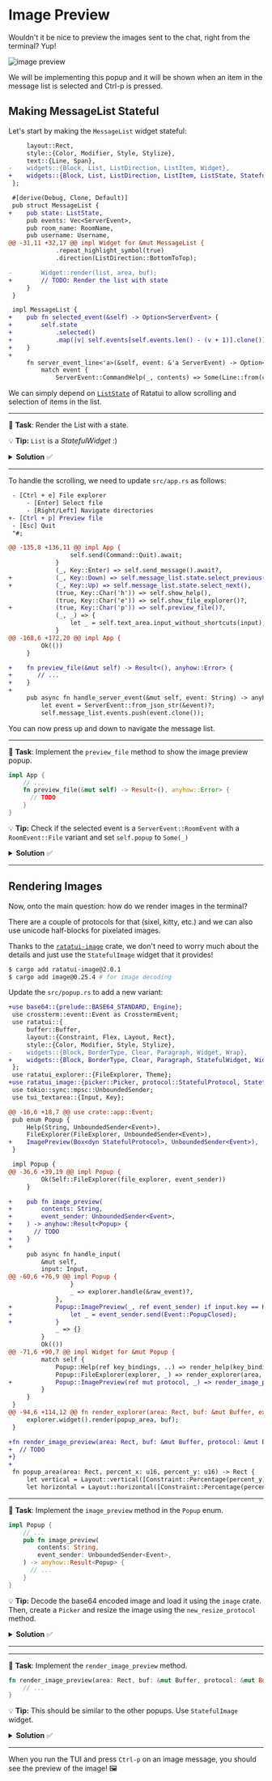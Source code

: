 # Image Preview

Wouldn't it be nice to preview the images sent to the chat, right from the terminal? Yup!

![image preview](images/image_preview.gif)

We will be implementing this popup and it will be shown when an item in the message list is selected and Ctrl-p is pressed.

## Making MessageList Stateful

Let's start by making the `MessageList` widget stateful:

```diff
     layout::Rect,
     style::{Color, Modifier, Style, Stylize},
     text::{Line, Span},
-    widgets::{Block, List, ListDirection, ListItem, Widget},
+    widgets::{Block, List, ListDirection, ListItem, ListState, StatefulWidget, Widget},
 };

 #[derive(Debug, Clone, Default)]
 pub struct MessageList {
+    pub state: ListState,
     pub events: Vec<ServerEvent>,
     pub room_name: RoomName,
     pub username: Username,
@@ -31,11 +32,17 @@ impl Widget for &mut MessageList {
             .repeat_highlight_symbol(true)
             .direction(ListDirection::BottomToTop);

-        Widget::render(list, area, buf);
+        // TODO: Render the list with state
     }
 }

 impl MessageList {
+    pub fn selected_event(&self) -> Option<ServerEvent> {
+        self.state
+            .selected()
+            .map(|v| self.events[self.events.len() - (v + 1)].clone())
+    }
+
     fn server_event_line<'a>(&self, event: &'a ServerEvent) -> Option<Line<'a>> {
         match event {
             ServerEvent::CommandHelp(_, contents) => Some(Line::from(contents.as_str()).blue()),
```

We can simply depend on [`ListState`](https://docs.rs/ratatui/latest/ratatui/widgets/struct.ListState.html) of Ratatui to allow scrolling and selection of items in the list.

---

🎯 **Task**: Render the List with a state.

💡 **Tip:** `List` is a _StatefulWidget_ :)

<details>
<summary><b>Solution</b> ✅</summary>

```diff
+        StatefulWidget::render(list, area, buf, &mut self.state);
```

</details>

---

To handle the scrolling, we need to update `src/app.rs` as follows:

```diff
 - [Ctrl + e] File explorer
     - [Enter] Select file
     - [Right/Left] Navigate directories
+- [Ctrl + p] Preview file
 - [Esc] Quit
 "#;

@@ -135,8 +136,11 @@ impl App {
                 self.send(Command::Quit).await;
             }
             (_, Key::Enter) => self.send_message().await?,
+            (_, Key::Down) => self.message_list.state.select_previous(),
+            (_, Key::Up) => self.message_list.state.select_next(),
             (true, Key::Char('h')) => self.show_help(),
             (true, Key::Char('e')) => self.show_file_explorer()?,
+            (true, Key::Char('p')) => self.preview_file()?,
             (_, _) => {
                 let _ = self.text_area.input_without_shortcuts(input);
             }
@@ -168,6 +172,20 @@ impl App {
         Ok(())
     }

+    fn preview_file(&mut self) -> Result<(), anyhow::Error> {
+       // ...
+    }
+
     pub async fn handle_server_event(&mut self, event: String) -> anyhow::Result<()> {
         let event = ServerEvent::from_json_str(&event)?;
         self.message_list.events.push(event.clone());
```

You can now press up and down to navigate the message list.

---

🎯 **Task**: Implement the `preview_file` method to show the image preview popup.

```rust
impl App {
    // ...
    fn preview_file(&mut self) -> Result<(), anyhow::Error> {
      // TODO
    }
}
```

💡 **Tip:** Check if the selected event is a `ServerEvent::RoomEvent` with a `RoomEvent::File` variant and set `self.popup` to `Some(_)`

<details>
<summary><b>Solution</b> ✅</summary>

```rust
impl App {
    // ...
    fn preview_file(&mut self) -> Result<(), anyhow::Error> {
        let selected_event = self.message_list.selected_event();
        let event_sender = self.event_sender.clone();
        if let Some(ServerEvent::RoomEvent {
            event: RoomEvent::File { contents, .. },
            ..
        }) = selected_event
        {
            let popup = Popup::image_preview(contents, event_sender)?;
            self.popup = Some(popup);
        }
        Ok(())
    }
}
```

</details>

---

## Rendering Images

Now, onto the main question: how do we render images in the terminal?

There are a couple of protocols for that (sixel, kitty, etc.) and we can also use unicode half-blocks for pixelated images.

Thanks to the [`ratatui-image`](https://github.com/benjajaja/ratatui-image) crate, we don't need to worry much about the details and just use the `StatefulImage` widget that it provides!

```sh
$ cargo add ratatui-image@2.0.1
$ cargo add image@0.25.4 # for image decoding
```

Update the `src/popup.rs` to add a new variant:

```diff
+use base64::{prelude::BASE64_STANDARD, Engine};
 use crossterm::event::Event as CrosstermEvent;
 use ratatui::{
     buffer::Buffer,
     layout::{Constraint, Flex, Layout, Rect},
     style::{Color, Modifier, Style, Stylize},
-    widgets::{Block, BorderType, Clear, Paragraph, Widget, Wrap},
+    widgets::{Block, BorderType, Clear, Paragraph, StatefulWidget, Widget, Wrap},
 };
 use ratatui_explorer::{FileExplorer, Theme};
+use ratatui_image::{picker::Picker, protocol::StatefulProtocol, StatefulImage};
 use tokio::sync::mpsc::UnboundedSender;
 use tui_textarea::{Input, Key};

@@ -16,6 +18,7 @@ use crate::app::Event;
 pub enum Popup {
     Help(String, UnboundedSender<Event>),
     FileExplorer(FileExplorer, UnboundedSender<Event>),
+    ImagePreview(Box<dyn StatefulProtocol>, UnboundedSender<Event>),
 }

 impl Popup {
@@ -36,6 +39,19 @@ impl Popup {
         Ok(Self::FileExplorer(file_explorer, event_sender))
     }

+    pub fn image_preview(
+        contents: String,
+        event_sender: UnboundedSender<Event>,
+    ) -> anyhow::Result<Popup> {
+      // TODO
+    }
+
     pub async fn handle_input(
         &mut self,
         input: Input,
@@ -60,6 +76,9 @@ impl Popup {
                 }
                 _ => explorer.handle(&raw_event)?,
             },
+            Popup::ImagePreview(_, ref event_sender) if input.key == Key::Esc => {
+                let _ = event_sender.send(Event::PopupClosed);
+            }
             _ => {}
         }
         Ok(())
@@ -71,6 +90,7 @@ impl Widget for &mut Popup {
         match self {
             Popup::Help(ref key_bindings, ..) => render_help(key_bindings, area, buf),
             Popup::FileExplorer(explorer, _) => render_explorer(area, buf, explorer),
+            Popup::ImagePreview(ref mut protocol, _) => render_image_preview(area, buf, protocol),
         }
     }
 }
@@ -94,6 +114,12 @@ fn render_explorer(area: Rect, buf: &mut Buffer, explorer: &mut FileExplorer) {
     explorer.widget().render(popup_area, buf);
 }

+fn render_image_preview(area: Rect, buf: &mut Buffer, protocol: &mut Box<dyn StatefulProtocol>) {
+  // TODO
+}
+
 fn popup_area(area: Rect, percent_x: u16, percent_y: u16) -> Rect {
     let vertical = Layout::vertical([Constraint::Percentage(percent_y)]).flex(Flex::Center);
     let horizontal = Layout::horizontal([Constraint::Percentage(percent_x)]).flex(Flex::Center);
```

---

🎯 **Task**: Implement the `image_preview` method in the `Popup` enum.

```rust
impl Popup {
    // ...
    pub fn image_preview(
        contents: String,
        event_sender: UnboundedSender<Event>,
    ) -> anyhow::Result<Popup> {
      // ...
    }
}
```

💡 **Tip:** Decode the base64 encoded image and load it using the `image` crate. Then, create a `Picker` and resize the image using the `new_resize_protocol` method.

<details>
<summary><b>Solution</b> ✅</summary>

```rust
impl Popup {
    // ...
    pub fn image_preview(
        contents: String,
        event_sender: UnboundedSender<Event>,
    ) -> anyhow::Result<Popup> {
        let data = BASE64_STANDARD.decode(contents.as_bytes())?;
        let img = image::load_from_memory(&data)?;
        let user_fontsize = (7, 14);
        let mut picker = Picker::new(user_fontsize);
        picker.guess_protocol();
        let image = picker.new_resize_protocol(img);
        Ok(Popup::ImagePreview(image, event_sender))
    }
}
```

You can see that we are _guessing_ the available protocol for the image and then resizing it when the `Popup::ImagePreview` variant is created. Later on, we create the `StatefulImage` widget and render it in the popup.

</details>

---

---

🎯 **Task**: Implement the `render_image_preview` method.

```rust
fn render_image_preview(area: Rect, buf: &mut Buffer, protocol: &mut Box<dyn StatefulProtocol>) {
    // ...
}
```

💡 **Tip:** This should be similar to the other popups. Use `StatefulImage` widget.

<details>
<summary><b>Solution</b> ✅</summary>

```rust
fn render_image_preview(area: Rect, buf: &mut Buffer, protocol: &mut Box<dyn StatefulProtocol>) {
    let popup_area = popup_area(area, 80, 80);
    let image = StatefulImage::new(None);
    image.render(popup_area, buf, protocol);
}
```

</details>

---

When you run the TUI and press `Ctrl-p` on an image message, you should see the preview of the image! 🖼️
